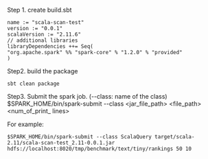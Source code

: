 Step 1. create build.sbt

```
name := "scala-scan-test"
version := "0.0.1"
scalaVersion := "2.11.6"
// additional libraries
libraryDependencies ++= Seq(
"org.apache.spark" %% "spark-core" % "1.2.0" % "provided"
)

```

Step2. build the package

```
sbt clean package
```

Step3. Submit the spark job.
(--class: name of the class)
$SPARK_HOME/bin/spark-submit --class <classname> <jar_file_path> <file_path> <thredhold> <num_of_print_ lines>

For example:
```
$SPARK_HOME/bin/spark-submit --class ScalaQuery target/scala-2.11/scala-scan-test_2.11-0.0.1.jar hdfs://localhost:8020/tmp/benchmark/text/tiny/rankings 50 10
```
